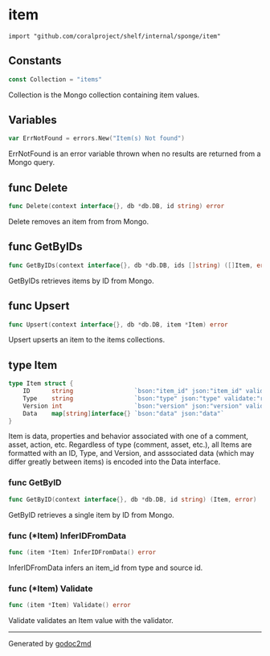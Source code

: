 
# item
    import "github.com/coralproject/shelf/internal/sponge/item"




## Constants
``` go
const Collection = "items"
```
Collection is the Mongo collection containing item values.


## Variables
``` go
var ErrNotFound = errors.New("Item(s) Not found")
```
ErrNotFound is an error variable thrown when no results are returned from a Mongo query.


## func Delete
``` go
func Delete(context interface{}, db *db.DB, id string) error
```
Delete removes an item from from Mongo.


## func GetByIDs
``` go
func GetByIDs(context interface{}, db *db.DB, ids []string) ([]Item, error)
```
GetByIDs retrieves items by ID from Mongo.


## func Upsert
``` go
func Upsert(context interface{}, db *db.DB, item *Item) error
```
Upsert upserts an item to the items collections.



## type Item
``` go
type Item struct {
    ID      string                 `bson:"item_id" json:"item_id" validate:"required,min=1"`
    Type    string                 `bson:"type" json:"type" validate:"required,min=2"`
    Version int                    `bson:"version" json:"version" validate:"required,min=1"`
    Data    map[string]interface{} `bson:"data" json:"data"`
}
```
Item is data, properties and behavior associated with one of a comment,
asset, action, etc. Regardless of type (comment, asset, etc.), all Items
are formatted with an ID, Type, and Version, and asssociated data (which
may differ greatly between items) is encoded into the Data interface.









### func GetByID
``` go
func GetByID(context interface{}, db *db.DB, id string) (Item, error)
```
GetByID retrieves a single item by ID from Mongo.




### func (\*Item) InferIDFromData
``` go
func (item *Item) InferIDFromData() error
```
InferIDFromData infers an item_id from type and source id.



### func (\*Item) Validate
``` go
func (item *Item) Validate() error
```
Validate validates an Item value with the validator.









- - -
Generated by [godoc2md](http://godoc.org/github.com/davecheney/godoc2md)